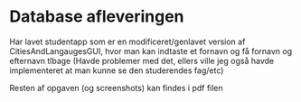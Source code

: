 # Database afleveringen
Har lavet studentapp som er en modificeret/genlavet version af CitiesAndLangaugesGUI, hvor man kan indtaste et fornavn og få fornavn og efternavn tlbage (Havde problemer med det, ellers ville jeg også havde implementeret at man kunne se den studerendes fag/etc)

Resten af opgaven (og screenshots) kan findes i pdf filen 
